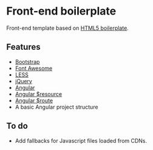 # Front-end boilerplate

Front-end template based on [HTML5 boilerplate](https://github.com/h5bp/html5-boilerplate).

## Features

+ [Bootstrap](http://getbootstrap.com/)
+ [Font Awesome](http://fontawesome.io/)
+ [LESS](http://lesscss.org/)
+ [jQuery](http://jquery.com/)
+ [Angular](https://angularjs.org/)
+ [Angular $resource](https://docs.angularjs.org/api/ngResource)
+ [Angular $route](https://docs.angularjs.org/api/ngRoute)
+ A basic Angular project structure

## To do

+ Add fallbacks for Javascript files loaded from CDNs.